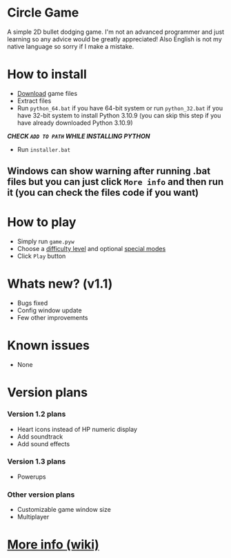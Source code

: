 # Circle Game
A simple 2D bullet dodging game. I'm not an advanced programmer and just learning so any advice would be greatly appreciated! Also English is not my native language so sorry if I make a mistake.

# How to install
- [Download](https://github.com/vDeresh/Circle_Game/archive/refs/heads/v1.1.zip) game files
- Extract files
- Run `python_64.bat` if you have 64-bit system or run `python_32.bat` if you have 32-bit system to install Python 3.10.9 (you can skip this step if you have already downloaded Python 3.10.9)

**_CHECK `ADD TO PATH` WHILE INSTALLING PYTHON_**

- Run `installer.bat`
## Windows can show warning after running .bat files but you can just click `More info` and then run it (you can check the files code if you want)

# How to play
- Simply run `game.pyw`
- Choose a [difficulty level](https://github.com/vDeresh/Circle_Game/wiki/Home/#difficulty-levels) and optional [special modes](https://github.com/vDeresh/Circle_Game/wiki#special-modes)
- Click `Play` button

# Whats new? (v1.1)
- Bugs fixed
- Config window update
- Few other improvements

# Known issues
- None

# Version plans

### Version 1.2 plans
- Heart icons instead of HP numeric display
- Add soundtrack
- Add sound effects

### Version 1.3 plans
- Powerups

### Other version plans
- Customizable game window size
- Multiplayer

# [More info (wiki)](https://github.com/vDeresh/Circle_Game/wiki)
